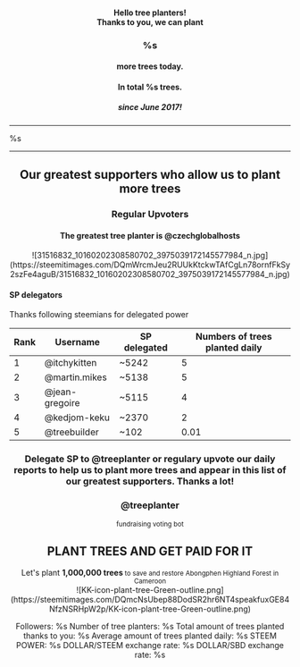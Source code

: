 <center>
  <h4>Hello tree planters!<br /> Thanks to you, we can plant </h4>
  <h3>%s</h3><h4> more trees today. </h4>
  <h4>In total  %s trees.</h4>
  <h5> since June 2017!</h5>
</center>

---

%s

---

<center>
<h2>Our greatest supporters who allow us to plant more trees</h2>
<h3>Regular Upvoters</h3>
<h4>The greatest tree planter is @czechglobalhosts</h4>
</center>
<center>![31516832_10160202308580702_3975039172145577984_n.jpg](https://steemitimages.com/DQmWrcmJeu2RUUkKtckwTAfCgLn78ornfFkSy2szFe4aguB/31516832_10160202308580702_3975039172145577984_n.jpg)</center>
<h4>SP delegators</h4>
Thanks following steemians for delegated power

Rank | Username | SP delegated | Numbers of trees planted daily 
---|---|---|---
1 | @itchykitten | ~5242 | 5
2 | @martin.mikes | ~5138 | 5
3 | @jean-gregoire | ~5115 | 4
4 | @kedjom-keku | ~2370 | 2
5 | @treebuilder | ~102 | 0.01

<center><h3>Delegate SP to @treeplanter or regulary upvote our daily reports to help us to plant more trees and appear in this list of our greatest supporters. 
Thanks a lot!</h3><center>

<center><h3>@treeplanter<br /></h3><small>fundraising voting bot</small><h2>PLANT TREES AND GET PAID FOR IT</h2>Let's plant <strong>1,000,000 trees</strong><small> to save and restore Abongphen Highland Forest in Cameroon</small></center>

<center> ![KK-icon-plant-tree-Green-outline.png](https://steemitimages.com/DQmcNsUbep88DodSR2hr6NT4speakfuxGE84NfzNSRHpW2p/KK-icon-plant-tree-Green-outline.png) </center> 

Followers: %s
Number of tree planters: %s
Total amount of trees planted thanks to you: %s
Average amount of trees planted daily: %s
STEEM POWER: %s
DOLLAR/STEEM exchange rate: %s
DOLLAR/SBD exchange rate: %s
